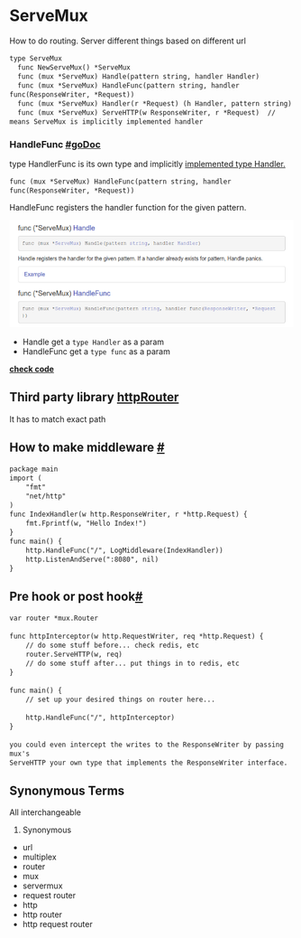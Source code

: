 # ServeMux

How to do routing. Server different things based on different url

```
type ServeMux
  func NewServeMux() *ServeMux
  func (mux *ServeMux) Handle(pattern string, handler Handler)
  func (mux *ServeMux) HandleFunc(pattern string, handler func(ResponseWriter, *Request))
  func (mux *ServeMux) Handler(r *Request) (h Handler, pattern string)
  func (mux *ServeMux) ServeHTTP(w ResponseWriter, r *Request)  // means ServeMux is implicitly implemented handler
```

### HandleFunc [#goDoc](https://godoc.org/net/http#HandlerFunc)
type HandlerFunc is its own type and implicitly [implemented type Handler.](https://godoc.org/net/http#HandlerFunc.ServeHTTP)

```
func (mux *ServeMux) HandleFunc(pattern string, handler func(ResponseWriter, *Request))
```

HandleFunc registers the handler function for the given pattern.

![handler and handlfunc diff](../images/http_Handle_and_HandlerFunc.png)

- Handle get a `type Handler` as a param
- HandleFunc get a `type func` as a param

**[check code](./01_understanding-net-http-ServeMux/02_NewServeMux/main.go)**


## Third party library [httpRouter](./03_third-party-serveMux/README.md)
  It has to match exact path


## How to make middleware [#](https://medium.com/@chrisgregory_83433/chaining-middleware-in-go-918cfbc5644d)
```
package main
import (
    "fmt"
    "net/http"
)
func IndexHandler(w http.ResponseWriter, r *http.Request) {
    fmt.Fprintf(w, "Hello Index!")
}
func main() {
    http.HandleFunc("/", LogMiddleware(IndexHandler))
    http.ListenAndServe(":8080", nil)
}
```

## Pre hook or post hook[#](https://github.com/JoergReinhardt/gorilla/issues/2)
```
var router *mux.Router

func httpInterceptor(w http.RequestWriter, req *http.Request) {
    // do some stuff before... check redis, etc
    router.ServeHTTP(w, req)
    // do some stuff after... put things in to redis, etc
}

func main() {
    // set up your desired things on router here...

    http.HandleFunc("/", httpInterceptor)
}

you could even intercept the writes to the ResponseWriter by passing mux's 
ServeHTTP your own type that implements the ResponseWriter interface.
```

## Synonymous Terms
All interchangeable

1. Synonymous
- url
- multiplex
- router
- mux
- servermux
- request router
- http
- http router
- http request router